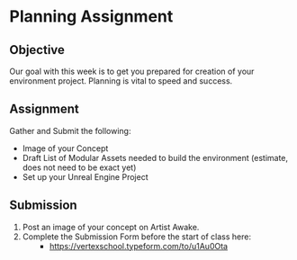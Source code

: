 # Planning Assignment

<h2>Objective</h2>
<p>Our goal with this week is to get you prepared for creation of your environment project. Planning is vital to speed and success.</p>
<h2>Assignment</h2>
<p>Gather and Submit the following:</p>
<ul>
<li>Image of your Concept</li>
<li>Draft List of Modular Assets needed to build the environment (estimate, does not need to be exact yet)</li>
<li>Set up your Unreal Engine Project</li>
</ul>
<h2>Submission</h2>
<ol>
<li>Post an image of your concept on Artist Awake.</li>
<li>Complete the Submission Form before the start of class here:
<ul>
<li style="list-style-type: none;">
<ul>
<li><a class="external" href="https://vertexschool.typeform.com/to/u1Au0Ota" target="_blank"><span>https://vertexschool.typeform.com/to/u1Au0Ota</span></a></li>
</ul>
</li>
</ul>
</li>
</ol>